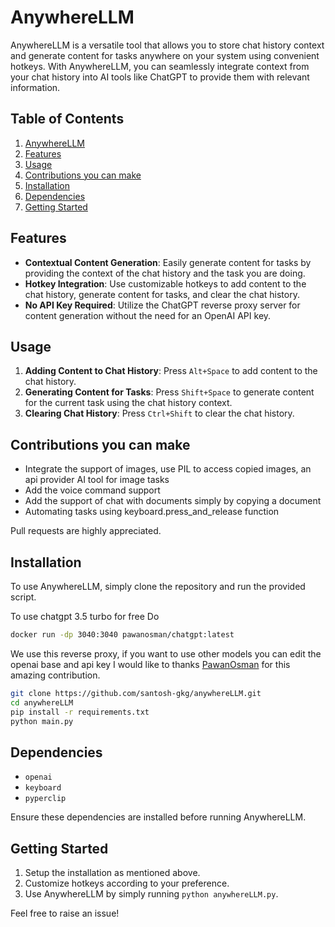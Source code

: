  # AnywhereLLM

 AnywhereLLM is a versatile tool that allows you to store chat history context and generate content for tasks anywhere on your system using convenient hotkeys. With AnywhereLLM, you can seamlessly integrate context from your chat history into AI tools like ChatGPT to provide them with relevant information.

 ## Table of Contents

1. [AnywhereLLM](#AnywhereLLM)
2. [Features](##features)
3. [Usage](#usage)
4. [Contributions you can make](#contributions-you-can-make)
5. [Installation](#installation)
6. [Dependencies](#dependencies)
7. [Getting Started](#getting-started)


 ## Features

 - **Contextual Content Generation**: Easily generate content for tasks by providing the context of the chat history and the task you are doing.
 - **Hotkey Integration**: Use customizable hotkeys to add content to the chat history, generate content for tasks, and clear the chat history.
 - **No API Key Required**: Utilize the ChatGPT reverse proxy server for content generation without the need for an OpenAI API key.

 ## Usage

 1. **Adding Content to Chat History**: Press `Alt+Space` to add content to the chat history.
 2. **Generating Content for Tasks**: Press `Shift+Space` to generate content for the current task using the chat history context.
 3. **Clearing Chat History**: Press `Ctrl+Shift` to clear the chat history.

 ## Contributions you can make
 - Integrate the support of images, use PIL to access copied images, an api provider AI tool for image tasks
 - Add the voice command support
 - Add the support of chat with documents simply by copying a document
 - Automating tasks using keyboard.press_and_release function 

 Pull requests are highly appreciated.
 ## Installation

 To use AnywhereLLM, simply clone the repository and run the provided script.

  To use chatgpt 3.5 turbo for free Do
 ```bash
 docker run -dp 3040:3040 pawanosman/chatgpt:latest
 ```
 We use this reverse proxy, if you want to use other models you can edit the openai base and api key
 I would like to thanks [PawanOsman](https://github.com/PawanOsman/ChatGPT/) for this amazing contribution.

 ```bash
 git clone https://github.com/santosh-gkg/anywhereLLM.git
 cd anywhereLLM
 pip install -r requirements.txt
 python main.py
 ```




 ## Dependencies

 - `openai`
 - `keyboard`
 - `pyperclip`

 Ensure these dependencies are installed before running AnywhereLLM.

 ## Getting Started

 1. Setup the installation as mentioned above.
 2. Customize hotkeys according to your preference.
 3. Use AnywhereLLM by simply running `python anywhereLLM.py`.





Feel free to raise an issue! 




